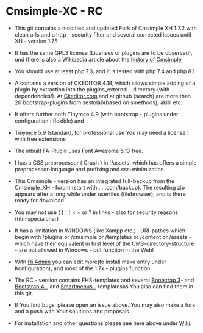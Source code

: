 # Cmsimple-XC - RC

* This git contains a  modified  and updated Fork of Cmsimple XH 1.7.2 with clean urls and a http - security filter and several corrected issues until XH - version 1.75

* It has the same GPL3 license (Licenses of plugins are to be observed), und there is also a Wikipedia article about the <a href=https://en.wikipedia.org/wiki/CMSimple> history of Cmsimple</a>

* You should use at least php 7.3,  and it is tested with php 7.4 and php 8.1

* A contains a version of CKEDITOR 4.18, which allows simple adding of a plugin by extraction into the plugins_external - directory (with dependencies!). At <a href=https://https://ckeditor.com/cke4/addons/plugins/all> Ckeditor.com</a> and  at github (search) are more than 20 bootstrap-plugins from sestolab(based on smethods), akilli etc. 

* It offers further both Tinymce 4.9 (with bootstrap - plugins under configuration : flexible) and 

* Tinymce 5.9 (standard, for professional use You may need a license ) with  free extensions

* The inbuilt  FA-Plugin uses Font Awesome 5.13 free.

* I has a CSS preprocessor ( Crush ) in '/assets' which has offers a simple preprocessor-language and prefixing and css-minimization. 

* This Cmsimple - version has an integrated full-backup from the Cmsimple_XH - forum (start with : ...com/backup). The resulting zip  appears after a long while under userfiles (filebrowser), and is there ready for download.

* You may not use ( ) ] [ < = or ? in links  - also for security reasons (htmlspecialchar)

* It has  a limitation in WINDOWS (like Xampp etc.) :  URI-pathes which begin with /plugins or /cmsimple or /templates or  /content or /assets - which have their equivalent in first level of the CMS-directory-structure - are  not allowed in Windows - but function in the Web!

* With <a href=https://https://github.com/TN03/hi_admin_xh> Hi Admin</a> you can edit more(to install make entry under Konfiguration), and most of the 1.7x - plugins function.

* The RC - version contains FHS-templates and  several <a href=https://github.com/g7sim/Bootstrap3-XH> Bootstrap 3</a>- and <a href=https://github.com/g7sim/Bootstrap4-XH> Bootstrap 4 -</a>  and <a href=https://github.com/g7sim/Smartmenus-XH> Smartmenus -</a> templatesas You also can find them in this git.

* If You find bugs, please open an issue above. You may also make a fork and a push with Your solutions and proposals.

* For installation and other questions please see here above under <a href=https://github.com/g7sim/cmsimple-XH-CL/wiki>Wiki</a>.

